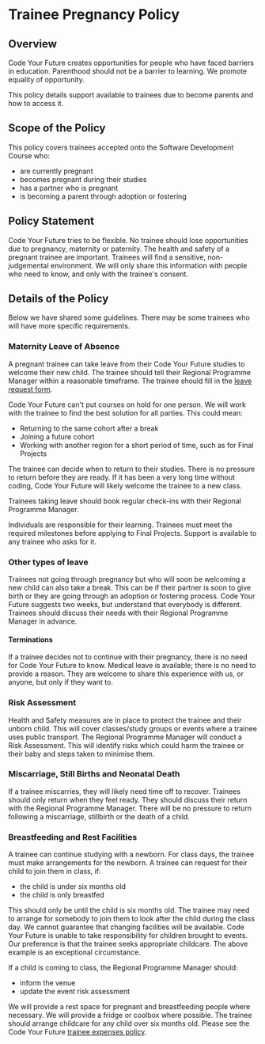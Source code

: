 # Trainee Pregnancy Policy

## Overview

Code Your Future creates opportunities for people who have faced barriers in education. Parenthood should not be a barrier to learning. We promote equality of opportunity.

This policy details support available to trainees due to become parents and how to access it.

## Scope of the Policy

This policy covers trainees accepted onto the Software Development Course who:

* are currently pregnant
* becomes pregnant during their studies
* has a partner who is pregnant
* is becoming a parent through adoption or fostering

## Policy Statement

Code Your Future tries to be flexible. No trainee should lose opportunities due to pregnancy, maternity or paternity. The health and safety of a pregnant trainee are important. Trainees will find a sensitive, non-judgemental environment. We will only share this information with people who need to know, and only with the trainee's consent.

## Details of the Policy

Below we have shared some guidelines. There may be some trainees who will have more specific requirements.

### Maternity Leave of Absence

A pregnant trainee can take leave from their Code Your Future studies to welcome their new child. The trainee should tell their Regional Programme Manager within a reasonable timeframe. The trainee should fill in the [leave request form](https://forms.gle/uiQjQmZCPmX9ySYg9).

Code Your Future can't put courses on hold for one person. We will work with the trainee to find the best solution for all parties. This could mean:

* Returning to the same cohort after a break
* Joining a future cohort
* Working with another region for a short period of time, such as for Final Projects

The trainee can decide when to return to their studies. There is no pressure to return before they are ready. If it has been a very long time without coding, Code Your Future will likely welcome the trainee to a new class.

Trainees taking leave should book regular check-ins with their Regional Programme Manager.

Individuals are responsible for their learning. Trainees must meet the required milestones before applying to Final Projects. Support is available to any trainee who asks for it.

### Other types of leave

Trainees not going through pregnancy but who will soon be welcoming a new child can also take a break. This can be if their partner is soon to give birth or they are going through an adoption or fostering process. Code Your Future suggests two weeks, but understand that everybody is different. Trainees should discuss their needs with their Regional Programme Manager in advance.

#### Terminations

If a trainee decides not to continue with their pregnancy, there is no need for Code Your Future to know. Medical leave is available; there is no need to provide a reason. They are welcome to share this experience with us, or anyone, but only if they want to.&#x20;

### Risk Assessment

Health and Safety measures are in place to protect the trainee and their unborn child. This will cover classes/study groups or events where a trainee uses public transport. The Regional Programme Manager will conduct a Risk Assessment. This will identify risks which could harm the trainee or their baby and steps taken to minimise them.

### Miscarriage, Still Births and Neonatal Death

If a trainee miscarries, they will likely need time off to recover. Trainees should only return when they feel ready. They should discuss their return with the Regional Programme Manager. There will be no pressure to return following a miscarriage, stillbirth or the death of a child.

### Breastfeeding and Rest Facilities

A trainee can continue studying with a newborn. For class days, the trainee must make arrangements for the newborn. A trainee can request for their child to join them in class, if:

* the child is under six months old
* the child is only breastfed

This should only be until the child is six months old. The trainee may need to arrange for somebody to join them to look after the child during the class day. We cannot guarantee that changing facilities will be available. Code Your Future is unable to take responsibility for children brought to events. Our preference is that the trainee seeks appropriate childcare. The above example is an exceptional circumstance.

If a child is coming to class, the Regional Programme Manager should:

* inform the venue
* update the event risk assessment

We will provide a rest space for pregnant and breastfeeding people where necessary. We will provide a fridge or coolbox where possible. The trainee should arrange childcare for any child over six months old. Please see the Code Your Future [trainee expenses policy](../../organisation/agreements-and-rules/trainee-expenses.md).
